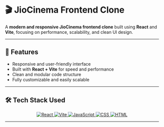 # 🎬 JioCinema Frontend Clone

A **modern and responsive JioCinema frontend clone** built using **React** and **Vite**, focusing on performance, scalability, and clean UI design.

---

## 🚀 Features
- Responsive and user-friendly interface  
- Built with **React + Vite** for speed and performance  
- Clean and modular code structure  
- Fully customizable and easily scalable  

---

## 🛠 Tech Stack Used

<p align="center">
  <a href="https://reactjs.org/">
    <img src="https://img.shields.io/badge/React-18.0-61DAFB?style=for-the-badge&logo=react&logoColor=white" alt="React" />
  </a>
  <a href="https://vitejs.dev/">
    <img src="https://img.shields.io/badge/Vite-Build-646CFF?style=for-the-badge&logo=vite&logoColor=white" alt="Vite" />
  </a>
  <a href="https://developer.mozilla.org/en-US/docs/Web/JavaScript">
    <img src="https://img.shields.io/badge/JavaScript-ES6+-F7DF1E?style=for-the-badge&logo=javascript&logoColor=black" alt="JavaScript" />
  </a>
  <a href="https://developer.mozilla.org/en-US/docs/Web/CSS">
    <img src="https://img.shields.io/badge/CSS3-Styling-1572B6?style=for-the-badge&logo=css3&logoColor=white" alt="CSS" />
  </a>
  <a href="https://developer.mozilla.org/en-US/docs/Web/HTML">
    <img src="https://img.shields.io/badge/HTML5-Markup-E34F26?style=for-the-badge&logo=html5&logoColor=white" alt="HTML" />
  </a>
</p>

---

